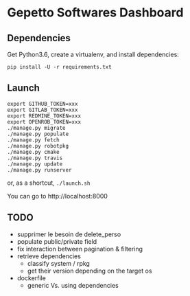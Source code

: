 # Gepetto Softwares Dashboard

## Dependencies

Get Python3.6, create a virtualenv, and install dependencies:

`pip install -U -r requirements.txt`

## Launch

```
export GITHUB_TOKEN=xxx
export GITLAB_TOKEN=xxx
export REDMINE_TOKEN=xxx
export OPENROB_TOKEN=xxx
./manage.py migrate
./manage.py populate
./manage.py fetch
./manage.py robotpkg
./manage.py cmake
./manage.py travis
./manage.py update
./manage.py runserver
```

or, as a shortcut, `./launch.sh`

You can go to http://localhost:8000

## TODO

- supprimer le besoin de delete_perso
- populate public/private field
- fix interaction between pagination & filtering
- retrieve dependencies
    - classify system / rpkg
    - get their version depending on the target os
- dockerfile
    - generic Vs. using dependencies
